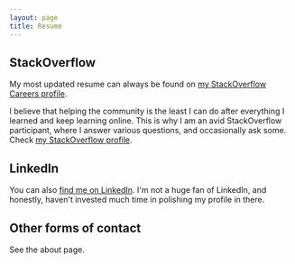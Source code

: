 ```yaml
---
layout: page
title: Resume
---
```


## StackOverflow

My most updated resume can always be found on [my StackOverflow Careers profile](http://careers.stackoverflow.com/fgoncalves).

I believe that helping the community is the least I can do after everything I learned and keep learning online. This is why I am an avid StackOverflow participant, where I answer various questions, and occasionally ask some. Check [my StackOverflow profile](http://stackoverflow.com/users/2793118/filipe-goncalves).

## LinkedIn

You can also [find me on LinkedIn](https://www.linkedin.com/pub/filipe-gonçalves/5b/597/892). I'm not a huge fan of LinkedIn, and honestly, haven't invested much time in polishing my profile in there.

## Other forms of contact

See the about page.
